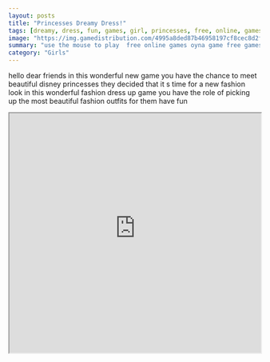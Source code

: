 ```yaml
---
layout: posts
title: "Princesses Dreamy Dress!"
tags: [dreamy, dress, fun, games, girl, princesses, free, online, games, oyna, game, free, games, play, play, games]
image: "https://img.gamedistribution.com/4995a8ded87b46958197cf8cec8d2f45.jpg"
summary: "use the mouse to play  free online games oyna game free games play play games"
category: "Girls"
---
```


hello dear friends in this wonderful new game you have the chance to meet beautiful disney princesses they decided that it s time for a new fashion look in this wonderful fashion dress up game you have the role of picking up the most beautiful fashion outfits for them have fun

<iframe width="100%" height="480px;" src="https://html5.gamedistribution.com/4995a8ded87b46958197cf8cec8d2f45/"></iframe>